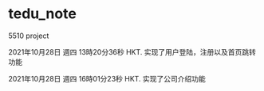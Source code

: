 # tedu_note
5510 project


2021年10月28日 週四 13時20分36秒 HKT.     实现了用户登陆，注册以及首页跳转功能

2021年10月28日 週四 16時01分23秒 HKT.     实现了公司介绍功能
